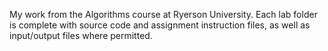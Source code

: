 My work from the Algorithms course at Ryerson University. Each lab folder is complete with source code and assignment instruction files, 
as well as input/output files where permitted. 
